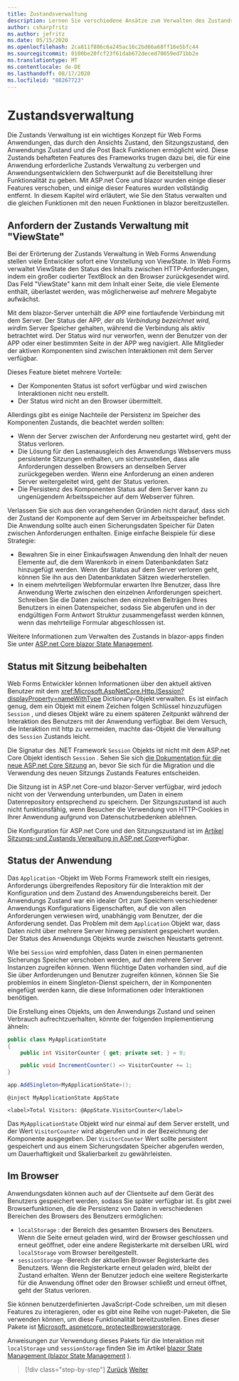 ```yaml
---
title: Zustandsverwaltung
description: Lernen Sie verschiedene Ansätze zum Verwalten des Zustands in ASP.net Web Forms und blazor kennen.
author: csharpfritz
ms.author: jefritz
ms.date: 05/15/2020
ms.openlocfilehash: 2ca811f886c6a245ac16c2bd66a68ff16e5bfc44
ms.sourcegitcommit: 0100be20fcf23f61dab672deced70059ed71bb2e
ms.translationtype: MT
ms.contentlocale: de-DE
ms.lasthandoff: 08/17/2020
ms.locfileid: "88267723"
---
```

# <a name="state-management"></a>Zustandsverwaltung

Die Zustands Verwaltung ist ein wichtiges Konzept für Web Forms Anwendungen, das durch den Ansichts Zustand, den Sitzungszustand, den Anwendungs Zustand und die Post Back Funktionen ermöglicht wird. Diese Zustands behafteten Features des Frameworks trugen dazu bei, die für eine Anwendung erforderliche Zustands Verwaltung zu verbergen und Anwendungsentwicklern den Schwerpunkt auf die Bereitstellung ihrer Funktionalität zu geben. Mit ASP.net Core und blazor wurden einige dieser Features verschoben, und einige dieser Features wurden vollständig entfernt. In diesem Kapitel wird erläutert, wie Sie den Status verwalten und die gleichen Funktionen mit den neuen Funktionen in blazor bereitzustellen.

## <a name="request-state-management-with-viewstate"></a>Anfordern der Zustands Verwaltung mit "ViewState"

Bei der Erörterung der Zustands Verwaltung in Web Forms Anwendung stellen viele Entwickler sofort eine Vorstellung von ViewState. In Web Forms verwaltet ViewState den Status des Inhalts zwischen HTTP-Anforderungen, indem ein großer codierter TextBlock an den Browser zurückgesendet wird. Das Feld "ViewState" kann mit dem Inhalt einer Seite, die viele Elemente enthält, überlastet werden, was möglicherweise auf mehrere Megabyte aufwächst.

Mit dem blazor-Server unterhält die APP eine fortlaufende Verbindung mit dem Server. Der Status der APP, *der als Verbindung bezeichnet wird, wird*im Server Speicher gehalten, während die Verbindung als aktiv betrachtet wird. Der Status wird nur verworfen, wenn der Benutzer von der APP oder einer bestimmten Seite in der APP weg navigiert. Alle Mitglieder der aktiven Komponenten sind zwischen Interaktionen mit dem Server verfügbar.

Dieses Feature bietet mehrere Vorteile:

- Der Komponenten Status ist sofort verfügbar und wird zwischen Interaktionen nicht neu erstellt.
- Der Status wird nicht an den Browser übermittelt.

Allerdings gibt es einige Nachteile der Persistenz im Speicher des Komponenten Zustands, die beachtet werden sollten:

- Wenn der Server zwischen der Anforderung neu gestartet wird, geht der Status verloren.
- Die Lösung für den Lastenausgleich des Anwendungs Webservers muss persistente Sitzungen enthalten, um sicherzustellen, dass alle Anforderungen desselben Browsers an denselben Server zurückgegeben werden. Wenn eine Anforderung an einen anderen Server weitergeleitet wird, geht der Status verloren.
- Die Persistenz des Komponenten Status auf dem Server kann zu ungenügendem Arbeitsspeicher auf dem Webserver führen.

Verlassen Sie sich aus den vorangehenden Gründen nicht darauf, dass sich der Zustand der Komponente auf dem Server im Arbeitsspeicher befindet. Die Anwendung sollte auch einen Sicherungsdaten Speicher für Daten zwischen Anforderungen enthalten. Einige einfache Beispiele für diese Strategie:

- Bewahren Sie in einer Einkaufswagen Anwendung den Inhalt der neuen Elemente auf, die dem Warenkorb in einem Datenbankdaten Satz hinzugefügt werden. Wenn der Status auf dem Server verloren geht, können Sie ihn aus den Datenbankdaten Sätzen wiederherstellen.
- In einem mehrteiligen Webformular erwarten Ihre Benutzer, dass Ihre Anwendung Werte zwischen den einzelnen Anforderungen speichert. Schreiben Sie die Daten zwischen den einzelnen Beiträgen Ihres Benutzers in einen Datenspeicher, sodass Sie abgerufen und in der endgültigen Form Antwort Struktur zusammengefasst werden können, wenn das mehrteilige Formular abgeschlossen ist.

Weitere Informationen zum Verwalten des Zustands in blazor-apps finden Sie unter [ASP.net Core blazor State Management](/aspnet/core/blazor/state-management).

## <a name="maintain-state-with-session"></a>Status mit Sitzung beibehalten

Web Forms Entwickler können Informationen über den aktuell aktiven Benutzer mit dem <xref:Microsoft.AspNetCore.Http.ISession?displayProperty=nameWithType> Dictionary-Objekt verwalten. Es ist einfach genug, dem ein Objekt mit einem Zeichen folgen Schlüssel hinzuzufügen `Session` , und dieses Objekt wäre zu einem späteren Zeitpunkt während der Interaktion des Benutzers mit der Anwendung verfügbar. Bei dem Versuch, die Interaktion mit http zu vermeiden, machte das-Objekt die Verwaltung des `Session` Zustands leicht.

Die Signatur des .NET Framework `Session` Objekts ist nicht mit dem ASP.net Core Objekt identisch `Session` . Sehen Sie sich [die Dokumentation für die neue ASP.net Core Sitzung](/dotnet/api/microsoft.aspnetcore.http.isession) an, bevor Sie sich für die Migration und die Verwendung des neuen Sitzungs Zustands Features entscheiden.

Die Sitzung ist in ASP.net Core-und blazor-Server verfügbar, wird jedoch nicht von der Verwendung unterbunden, um Daten in einem Datenrepository entsprechend zu speichern. Der Sitzungszustand ist auch nicht funktionsfähig, wenn Besucher die Verwendung von HTTP-Cookies in Ihrer Anwendung aufgrund von Datenschutzbedenken ablehnen.

Die Konfiguration für ASP.net Core und den Sitzungszustand ist im [Artikel Sitzungs-und Zustands Verwaltung in ASP.net Core](/aspnet/core/fundamentals/app-state#session-state)verfügbar.

## <a name="application-state"></a>Status der Anwendung

Das `Application` -Objekt im Web Forms Framework stellt ein riesiges, Anforderungs übergreifendes Repository für die Interaktion mit der Konfiguration und dem Zustand des Anwendungsbereichs bereit. Der Anwendungs Zustand war ein idealer Ort zum Speichern verschiedener Anwendungs Konfigurations Eigenschaften, auf die von allen Anforderungen verwiesen wird, unabhängig vom Benutzer, der die Anforderung sendet. Das Problem mit dem `Application` Objekt war, dass Daten nicht über mehrere Server hinweg persistent gespeichert wurden. Der Status des Anwendungs Objekts wurde zwischen Neustarts getrennt.

Wie bei `Session` wird empfohlen, dass Daten in einen permanenten Sicherungs Speicher verschoben werden, auf den mehrere Server Instanzen zugreifen können. Wenn flüchtige Daten vorhanden sind, auf die Sie über Anforderungen und Benutzer zugreifen können, können Sie Sie problemlos in einem Singleton-Dienst speichern, der in Komponenten eingefügt werden kann, die diese Informationen oder Interaktionen benötigen.

Die Erstellung eines Objekts, um den Anwendungs Zustand und seinen Verbrauch aufrechtzuerhalten, könnte der folgenden Implementierung ähneln:

```csharp
public class MyApplicationState
{
    public int VisitorCounter { get; private set; } = 0;

    public void IncrementCounter() => VisitorCounter += 1;
}
```

```csharp
app.AddSingleton<MyApplicationState>();
```

```razor
@inject MyApplicationState AppState

<label>Total Visitors: @AppState.VisitorCounter</label>
```

Das `MyApplicationState` Objekt wird nur einmal auf dem Server erstellt, und der Wert `VisitorCounter` wird abgerufen und in der Bezeichnung der Komponente ausgegeben. Der `VisitorCounter` Wert sollte persistent gespeichert und aus einem Sicherungsdaten Speicher abgerufen werden, um Dauerhaftigkeit und Skalierbarkeit zu gewährleisten.

## <a name="in-the-browser"></a>Im Browser

Anwendungsdaten können auch auf der Clientseite auf dem Gerät des Benutzers gespeichert werden, sodass Sie später verfügbar ist. Es gibt zwei Browserfunktionen, die die Persistenz von Daten in verschiedenen Bereichen des Browsers des Benutzers ermöglichen:

- `localStorage` : der Bereich des gesamten Browsers des Benutzers. Wenn die Seite erneut geladen wird, wird der Browser geschlossen und erneut geöffnet, oder eine andere Registerkarte mit derselben URL wird `localStorage` vom Browser bereitgestellt.
- `sessionStorage` -Bereich der aktuellen Browser Registerkarte des Benutzers. Wenn die Registerkarte erneut geladen wird, bleibt der Zustand erhalten. Wenn der Benutzer jedoch eine weitere Registerkarte für die Anwendung öffnet oder den Browser schließt und erneut öffnet, geht der Status verloren.

Sie können benutzerdefinierten JavaScript-Code schreiben, um mit diesen Features zu interagieren, oder es gibt eine Reihe von nuget-Paketen, die Sie verwenden können, um diese Funktionalität bereitzustellen. Eines dieser Pakete ist [Microsoft. aspnetcore. protectedbrowserstorage](https://www.nuget.org/packages/Microsoft.AspNetCore.ProtectedBrowserStorage).

Anweisungen zur Verwendung dieses Pakets für die Interaktion mit `localStorage` und `sessionStorage` finden Sie im Artikel [blazor State Management (blazor State Management](/aspnet/core/blazor/state-management#protected-browser-storage-experimental-package) ).

>[!div class="step-by-step"]
>[Zurück](pages-routing-layouts.md)
>[Weiter](forms-validation.md)
